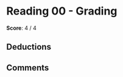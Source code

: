 Reading 00 - Grading
====================

**Score**: 4 / 4

Deductions
----------

Comments
--------
